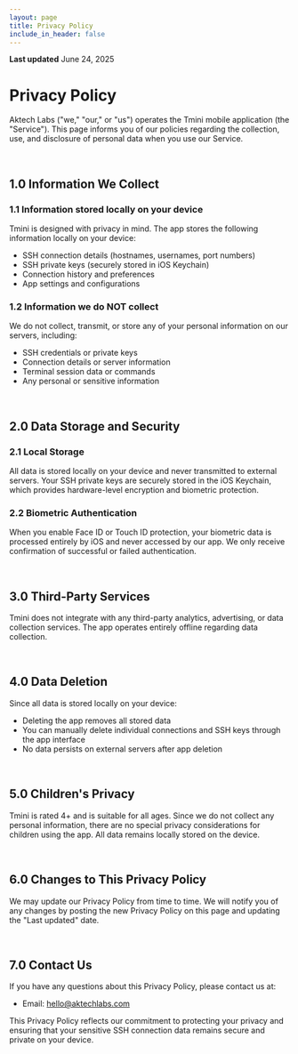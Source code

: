 ```yaml
---
layout: page
title: Privacy Policy
include_in_header: false
---
```


**Last updated**
June 24, 2025

# Privacy Policy

Aktech Labs ("we," "our," or "us") operates the Tmini mobile application (the "Service"). This page informs you of our policies regarding the collection, use, and disclosure of personal data when you use our Service.

<br>

## 1.0 Information We Collect

### 1.1 Information stored locally on your device
Tmini is designed with privacy in mind. The app stores the following information locally on your device:
- SSH connection details (hostnames, usernames, port numbers)
- SSH private keys (securely stored in iOS Keychain)
- Connection history and preferences
- App settings and configurations

### 1.2 Information we do NOT collect
We do not collect, transmit, or store any of your personal information on our servers, including:
- SSH credentials or private keys
- Connection details or server information
- Terminal session data or commands
- Any personal or sensitive information

<br>

## 2.0 Data Storage and Security

### 2.1 Local Storage
All data is stored locally on your device and never transmitted to external servers. Your SSH private keys are securely stored in the iOS Keychain, which provides hardware-level encryption and biometric protection.

### 2.2 Biometric Authentication
When you enable Face ID or Touch ID protection, your biometric data is processed entirely by iOS and never accessed by our app. We only receive confirmation of successful or failed authentication.

<br>

## 3.0 Third-Party Services

Tmini does not integrate with any third-party analytics, advertising, or data collection services. The app operates entirely offline regarding data collection.

<br>

## 4.0 Data Deletion

Since all data is stored locally on your device:
- Deleting the app removes all stored data
- You can manually delete individual connections and SSH keys through the app interface
- No data persists on external servers after app deletion

<br>

## 5.0 Children's Privacy

Tmini is rated 4+ and is suitable for all ages. Since we do not collect any personal information, there are no special privacy considerations for children using the app. All data remains locally stored on the device.

<br>

## 6.0 Changes to This Privacy Policy

We may update our Privacy Policy from time to time. We will notify you of any changes by posting the new Privacy Policy on this page and updating the "Last updated" date.

<br>

## 7.0 Contact Us

If you have any questions about this Privacy Policy, please contact us at:
- Email: hello@aktechlabs.com

This Privacy Policy reflects our commitment to protecting your privacy and ensuring that your sensitive SSH connection data remains secure and private on your device.